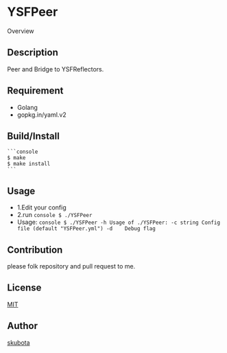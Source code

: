 YSFPeer
====

Overview

## Description
Peer and Bridge to YSFReflectors.

## Requirement
- Golang
- gopkg.in/yaml.v2

## Build/Install
	```console
	$ make
	$ make install
	```
## Usage

- 1.Edit your config
- 2.run
        ```console
        $ ./YSFPeer
        ```
- Usage:
        ```console
        $ ./YSFPeer -h
Usage of ./YSFPeer:
  -c string
    	Config file (default "YSFPeer.yml")
  -d	Debug flag
        ```

## Contribution

please folk repository and pull request to me.

## License

[MIT](https://github.com/skubota/YSFPeer/blob/master/LICENSE)

## Author

[skubota](https://github.com/skubota)

